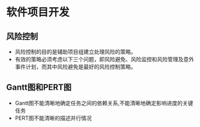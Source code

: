 # 软件项目开发
## 风险控制
- 风险控制的目的是辅助项目组建立处理风险的策略。
- 有效的策略必须考虑以下三个问题，即风险避免、风险监控和风险管理及意外事件计划，而其中风险避免是最好的风险控制策略。
## Gantt图和PERT图
- Gantt图不能清晰地确定任务之间的依赖关系,不能清晰地确定影响进度的关键任务
- PERT图不能清晰的描述并行情况
